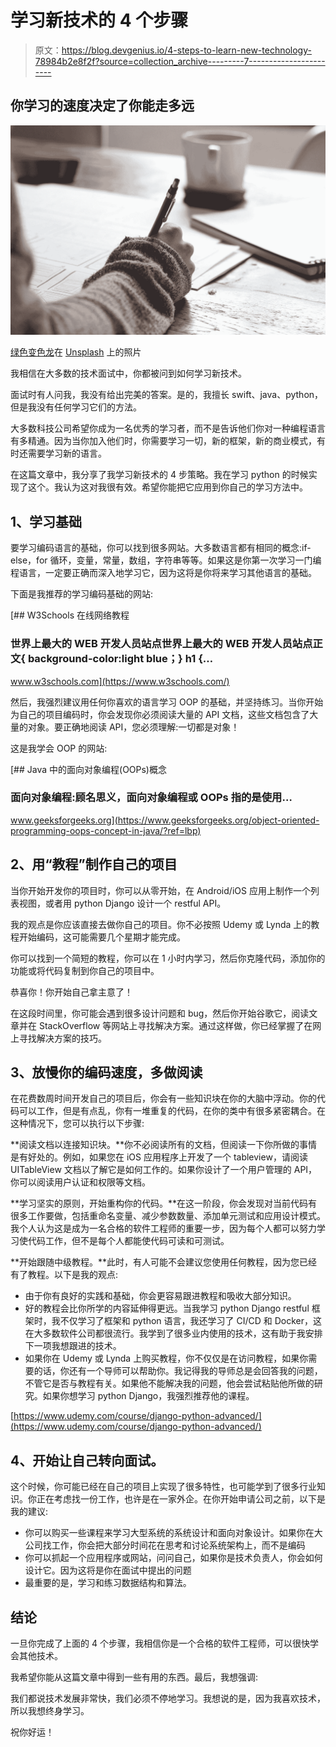 # 学习新技术的 4 个步骤

> 原文：<https://blog.devgenius.io/4-steps-to-learn-new-technology-78984b2e8f2f?source=collection_archive---------7----------------------->

## 你学习的速度决定了你能走多远

![](img/64f0f9f3345b748ec741d567df1aa116.png)

[绿色变色龙](https://unsplash.com/@craftedbygc?utm_source=medium&utm_medium=referral)在 [Unsplash](https://unsplash.com?utm_source=medium&utm_medium=referral) 上的照片

我相信在大多数的技术面试中，你都被问到如何学习新技术。

面试时有人问我，我没有给出完美的答案。是的，我擅长 swift、java、python，但是我没有任何学习它们的方法。

大多数科技公司希望你成为一名优秀的学习者，而不是告诉他们你对一种编程语言有多精通。因为当你加入他们时，你需要学习一切，新的框架，新的商业模式，有时还需要学习新的语言。

在这篇文章中，我分享了我学习新技术的 4 步策略。我在学习 python 的时候实现了这个。我认为这对我很有效。希望你能把它应用到你自己的学习方法中。

## 1、学习基础

要学习编码语言的基础，你可以找到很多网站。大多数语言都有相同的概念:if-else，for 循环，变量，常量，数组，字符串等等。如果这是你第一次学习一门编程语言，一定要正确而深入地学习它，因为这将是你将来学习其他语言的基础。

下面是我推荐的学习编码基础的网站:

[](https://www.w3schools.com/) [## W3Schools 在线网络教程

### 世界上最大的 WEB 开发人员站点世界上最大的 WEB 开发人员站点正文{ background-color:light blue；} h1 {…

www.w3schools.com](https://www.w3schools.com/) 

然后，我强烈建议用任何你喜欢的语言学习 OOP 的基础，并坚持练习。当你开始为自己的项目编码时，你会发现你必须阅读大量的 API 文档，这些文档包含了大量的对象。要正确地阅读 API，您必须理解:一切都是对象！

这是我学会 OOP 的网站:

[](https://www.geeksforgeeks.org/object-oriented-programming-oops-concept-in-java/?ref=lbp) [## Java 中的面向对象编程(OOPs)概念

### 面向对象编程:顾名思义，面向对象编程或 OOPs 指的是使用…

www.geeksforgeeks.org](https://www.geeksforgeeks.org/object-oriented-programming-oops-concept-in-java/?ref=lbp) 

## 2、用“教程”制作自己的项目

当你开始开发你的项目时，你可以从零开始，在 Android/iOS 应用上制作一个列表视图，或者用 python Django 设计一个 restful API。

我的观点是你应该直接去做你自己的项目。你不必按照 Udemy 或 Lynda 上的教程开始编码，这可能需要几个星期才能完成。

你可以找到一个简短的教程，你可以在 1 小时内学习，然后你克隆代码，添加你的功能或将代码复制到你自己的项目中。

恭喜你！你开始自己拿主意了！

在这段时间里，你可能会遇到很多设计问题和 bug，然后你开始谷歌它，阅读文章并在 StackOverflow 等网站上寻找解决方案。通过这样做，你已经掌握了在网上寻找解决方案的技巧。

## 3、放慢你的编码速度，多做阅读

在花费数周时间开发自己的项目后，你会有一些知识块在你的大脑中浮动。你的代码可以工作，但是有点乱，你有一堆重复的代码，在你的类中有很多紧密耦合。在这种情况下，您可以执行以下步骤:

**阅读文档以连接知识块。**你不必阅读所有的文档，但阅读一下你所做的事情是有好处的。例如，如果您在 iOS 应用程序上开发了一个 tableview，请阅读 UITableView 文档以了解它是如何工作的。如果你设计了一个用户管理的 API，你可以阅读用户认证和权限等文档。

**学习坚实的原则，开始重构你的代码。**在这一阶段，你会发现对当前代码有很多工作要做，包括重命名变量、减少参数数量、添加单元测试和应用设计模式。我个人认为这是成为一名合格的软件工程师的重要一步，因为每个人都可以努力学习使代码工作，但不是每个人都能使代码可读和可测试。

**开始跟随中级教程。**此时，有人可能不会建议您使用任何教程，因为您已经有了教程。以下是我的观点:

*   由于你有良好的实践和基础，你会更容易跟进教程和吸收大部分知识。
*   好的教程会比你所学的内容延伸得更远。当我学习 python Django restful 框架时，我不仅学习了框架和 python 语言，我还学习了 CI/CD 和 Docker，这在大多数软件公司都很流行。我学到了很多业内使用的技术，这有助于我安排下一项我想跟进的技术。
*   如果你在 Udemy 或 Lynda 上购买教程，你不仅仅是在访问教程，如果你需要的话，你还有一个导师可以帮助你。我记得我的导师总是会回答我的问题，不管它是否与教程有关。如果他不能解决我的问题，他会尝试粘贴他所做的研究。如果你想学习 python Django，我强烈推荐他的课程。

[https://www.udemy.com/course/django-python-advanced/](https://www.udemy.com/course/django-python-advanced/)

## 4、开始让自己转向面试。

这个时候，你可能已经在自己的项目上实现了很多特性，也可能学到了很多行业知识。你正在考虑找一份工作，也许是在一家外企。在你开始申请公司之前，以下是我的建议:

*   你可以购买一些课程来学习大型系统的系统设计和面向对象设计。如果你在大公司找工作，你会把大部分时间花在思考和讨论系统架构上，而不是编码
*   你可以抓起一个应用程序或网站，问问自己，如果你是技术负责人，你会如何设计它。因为这将是你在面试中提出的问题
*   最重要的是，学习和练习数据结构和算法。

## 结论

一旦你完成了上面的 4 个步骤，我相信你是一个合格的软件工程师，可以很快学会其他技术。

我希望你能从这篇文章中得到一些有用的东西。最后，我想强调:

我们都说技术发展非常快，我们必须不停地学习。我想说的是，因为我喜欢技术，所以我想终身学习。

祝你好运！